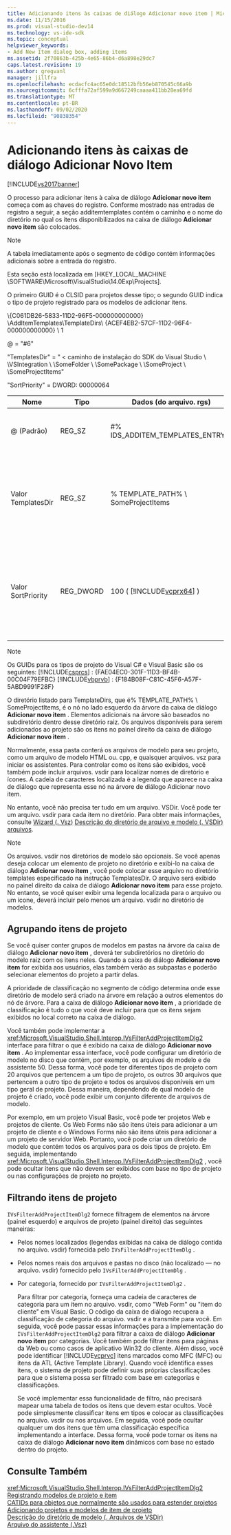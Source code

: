 ```yaml
---
title: Adicionando itens às caixas de diálogo Adicionar novo item | Microsoft Docs
ms.date: 11/15/2016
ms.prod: visual-studio-dev14
ms.technology: vs-ide-sdk
ms.topic: conceptual
helpviewer_keywords:
- Add New Item dialog box, adding items
ms.assetid: 2f70863b-425b-4e65-86b4-d6a898e29dc7
caps.latest.revision: 19
ms.author: gregvanl
manager: jillfra
ms.openlocfilehash: ecdacfc4ac65e0dc18512bfb56eb870545c66a9b
ms.sourcegitcommit: 6cfffa72af599a9d667249caaaa411bb28ea69fd
ms.translationtype: MT
ms.contentlocale: pt-BR
ms.lasthandoff: 09/02/2020
ms.locfileid: "90838354"
---
```

# <a name="adding-items-to-the-add-new-item-dialog-boxes"></a>Adicionando itens às caixas de diálogo Adicionar Novo Item
[!INCLUDE[vs2017banner](../../includes/vs2017banner.md)]

O processo para adicionar itens à caixa de diálogo **Adicionar novo item** começa com as chaves do registro. Conforme mostrado nas entradas de registro a seguir, a seção additemtemplates contém o caminho e o nome do diretório no qual os itens disponibilizados na caixa de diálogo **Adicionar novo item** são colocados.  
  
> [!NOTE]
> A tabela imediatamente após o segmento de código contém informações adicionais sobre a entrada do registro.  
  
 Esta seção está localizada em [HKEY_LOCAL_MACHINE \SOFTWARE\Microsoft\VisualStudio\14.0Exp\Projects].  
  
 O primeiro GUID é o CLSID para projetos desse tipo; o segundo GUID indica o tipo de projeto registrado para os modelos de adicionar itens.  
  
 \\{C061DB26-5833-11D2-96F5-000000000000} \AddItemTemplates\TemplateDirs\ {ACEF4EB2-57CF-11D2-96F4-000000000000} \ 1  
  
 @ = "#6"  
  
 "TemplatesDir" = " \< caminho de instalação do SDK do Visual Studio \\ \VSIntegration \\ \SomeFolder \\ \SomePackage \\ \SomeProject \\ \SomeProjectItems"  
  
 "SortPriority" = DWORD: 00000064  
  
|Nome|Tipo|Dados (do arquivo. rgs)|Descrição|  
|----------|----------|-----------------------------|-----------------|  
|@ (Padrão)|REG_SZ|#% IDS_ADDITEM_TEMPLATES_ENTRY%|ID do recurso para adicionar modelos de **Item** .|  
|Valor TemplatesDir|REG_SZ|% TEMPLATE_PATH% \ SomeProjectItems|Caminho dos itens de projeto exibidos na caixa de diálogo para o assistente para **Adicionar novo item** .|  
|Valor SortPriority|REG_DWORD|100 ( [!INCLUDE[vcprx64](../../includes/vcprx64-md.md)] )|Determina a ordem de classificação no nó de árvore dos arquivos exibidos na caixa de diálogo **Adicionar novo item** .|  
  
> [!NOTE]
> Os GUIDs para os tipos de projeto do Visual C# e Visual Basic são os seguintes: [!INCLUDE[csprcs](../../includes/csprcs-md.md)] : {FAE04EC0-301F-11D3-BF4B-00C04F79EFBC} [!INCLUDE[vbprvb](../../includes/vbprvb-md.md)] : {F184B08F-C81C-45F6-A57F-5ABD9991F28F}  
  
 O diretório listado para TemplateDirs, que é% TEMPLATE_PATH% \ SomeProjectItems, é o nó no lado esquerdo da árvore da caixa de diálogo **Adicionar novo item** . Elementos adicionais na árvore são baseados no subdiretório dentro desse diretório raiz. Os arquivos disponíveis para serem adicionados ao projeto são os itens no painel direito da caixa de diálogo **Adicionar novo item** .  
  
 Normalmente, essa pasta conterá os arquivos de modelo para seu projeto, como um arquivo de modelo HTML ou. cpp, e quaisquer arquivos. vsz para iniciar os assistentes. Para controlar como os itens são exibidos, você também pode incluir arquivos. vsdir para localizar nomes de diretório e ícones. A cadeia de caracteres localizada é a legenda que aparece na caixa de diálogo que representa esse nó na árvore de diálogo Adicionar novo item.  
  
 No entanto, você não precisa ter tudo em um arquivo. VSDir. Você pode ter um arquivo. vsdir para cada item no diretório. Para obter mais informações, consulte [Wizard (. Vsz)](../../extensibility/internals/wizard-dot-vsz-file.md) [Descrição do diretório de arquivo e modelo (. VSDir) arquivos](../../extensibility/internals/template-directory-description-dot-vsdir-files.md).  
  
> [!NOTE]
> Os arquivos. vsdir nos diretórios de modelo são opcionais. Se você apenas deseja colocar um elemento de projeto no diretório e exibi-lo na caixa de diálogo **Adicionar novo item** , você pode colocar esse arquivo no diretório templates especificado na instrução TemplatesDir. O arquivo será exibido no painel direito da caixa de diálogo **Adicionar novo item** para esse projeto. No entanto, se você quiser exibir uma legenda localizada para o arquivo ou um ícone, deverá incluir pelo menos um arquivo. vsdir no diretório de modelos.  
  
## <a name="grouping-project-items"></a>Agrupando itens de projeto  
 Se você quiser conter grupos de modelos em pastas na árvore da caixa de diálogo **Adicionar novo item** , deverá ter subdiretórios no diretório do modelo raiz com os itens neles. Quando a caixa de diálogo **Adicionar novo item** for exibida aos usuários, elas também verão as subpastas e poderão selecionar elementos do projeto a partir delas.  
  
 A prioridade de classificação no segmento de código determina onde esse diretório de modelo será criado na árvore em relação a outros elementos do nó de árvore. Para a caixa de diálogo **Adicionar novo item** , a prioridade de classificação é tudo o que você deve incluir para que os itens sejam exibidos no local correto na caixa de diálogo.  
  
 Você também pode implementar a <xref:Microsoft.VisualStudio.Shell.Interop.IVsFilterAddProjectItemDlg2> interface para filtrar o que é exibido na caixa de diálogo **Adicionar novo item** . Ao implementar essa interface, você pode configurar um diretório de modelo no disco que contém, por exemplo, os arquivos de modelo e de assistente 50. Dessa forma, você pode ter diferentes tipos de projeto com 20 arquivos que pertencem a um tipo de projeto, os outros 30 arquivos que pertencem a outro tipo de projeto e todos os arquivos disponíveis em um tipo geral de projeto. Dessa maneira, dependendo de qual modelo de projeto é criado, você pode exibir um conjunto diferente de arquivos de modelo.  
  
 Por exemplo, em um projeto Visual Basic, você pode ter projetos Web e projetos de cliente. Os Web Forms não são itens úteis para adicionar a um projeto de cliente e o Windows Forms não são itens úteis para adicionar a um projeto de servidor Web. Portanto, você pode criar um diretório de modelo que contém todos os arquivos para os dois tipos de projeto. Em seguida, implementando <xref:Microsoft.VisualStudio.Shell.Interop.IVsFilterAddProjectItemDlg2> , você pode ocultar itens que não devem ser exibidos com base no tipo de projeto ou nas configurações de projeto no projeto.  
  
## <a name="filtering-project-items"></a>Filtrando itens de projeto  
 `IVsFilterAddProjectItemDlg2` fornece filtragem de elementos na árvore (painel esquerdo) e arquivos de projeto (painel direito) das seguintes maneiras:  
  
- Pelos nomes localizados (legendas exibidas na caixa de diálogo contida no arquivo. vsdir) fornecida pelo `IVsFilterAddProjectItemDlg` .  
  
- Pelos nomes reais dos arquivos e pastas no disco (não localizado — no arquivo. vsdir) fornecido pelo `IVsFilterAddProjectItemDlg` .  
  
- Por categoria, fornecido por `IVsFilterAddProjectItemDlg2` .  
  
  Para filtrar por categoria, forneça uma cadeia de caracteres de categoria para um item no arquivo. vsdir, como "Web Form" ou "item do cliente" em Visual Basic. O código da caixa de diálogo recupera a classificação de categoria do arquivo. vsdir e a transmite para você. Em seguida, você pode passar essas informações para a implementação do `IVsFilterAddProjectItemDlg2` para filtrar a caixa de diálogo **Adicionar novo item** por categorias. Você também pode filtrar itens para páginas da Web ou como casos de aplicativo Win32 do cliente. Além disso, você pode identificar [!INCLUDE[vcprvc](../../includes/vcprvc-md.md)] itens marcados como MFC (MFC) ou itens da ATL (Active Template Library). Quando você identifica esses itens, o sistema de projeto pode definir suas próprias classificações para que o sistema possa ser filtrado com base em categorias e classificações.  
  
  Se você implementar essa funcionalidade de filtro, não precisará mapear uma tabela de todos os itens que devem estar ocultos. Você pode simplesmente classificar itens em tipos e colocar as classificações no arquivo. vsdir ou nos arquivos. Em seguida, você pode ocultar qualquer um dos itens que têm uma classificação específica implementando a interface. Dessa forma, você pode tornar os itens na caixa de diálogo **Adicionar novo item** dinâmicos com base no estado dentro do projeto.  
  
## <a name="see-also"></a>Consulte Também  
 <xref:Microsoft.VisualStudio.Shell.Interop.IVsFilterAddProjectItemDlg2>   
 [Registrando modelos de projeto e item](../../extensibility/internals/registering-project-and-item-templates.md)   
 [CATIDs para objetos que normalmente são usados para estender projetos](../../extensibility/internals/catids-for-objects-that-are-typically-used-to-extend-projects.md)   
 [Adicionando projetos e modelos de item de projeto](../../extensibility/internals/adding-project-and-project-item-templates.md)   
 [Descrição do diretório de modelo (. Arquivos de VSDir)](../../extensibility/internals/template-directory-description-dot-vsdir-files.md)   
 [Arquivo do assistente (.Vsz)](../../extensibility/internals/wizard-dot-vsz-file.md)
